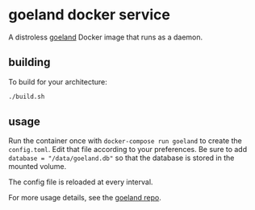 # goeland docker service

A distroless [goeland](https://github.com/slurdge/goeland) Docker image that runs as a daemon.

## building

To build for your architecture:

```sh
./build.sh
```

## usage

Run the container once with `docker-compose run goeland` to create the `config.toml`. Edit that file according to your preferences. Be sure to add `database = "/data/goeland.db"` so that the database is stored in the mounted volume.

The config file is reloaded at every interval.

For more usage details, see the [goeland repo](https://github.com/slurdge/goeland).

